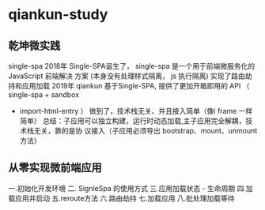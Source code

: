 # qiankun-study
## 乾坤微实践
single-spa
2018年 Single-SPA诞生了， single-spa 是一个用于前端微服务化的 JavaScript 前端解决
方案 (本身没有处理样式隔离， js 执行隔离) 实现了路由劫持和应用加载
2019年 qiankun 基于Single-SPA, 提供了更加开箱即用的 API （ single-spa + sandbox
+ import-html-entry ） 做到了，技术栈无关、并且接入简单（像i frame 一样简单）
总结：子应用可以独立构建，运行时动态加载,主子应用完全解耦，技术栈无关，靠的是协
议接入（子应用必须导出 bootstrap、mount、unmount方法）

## 从零实现微前端应用
一.初始化开发环境
二. SignleSpa 的使用方式
三.应用加载状态 - 生命周期
四.加载应用并启动
五.reroute方法
六.路由劫持
七.加载应用
八.批处理加载等待